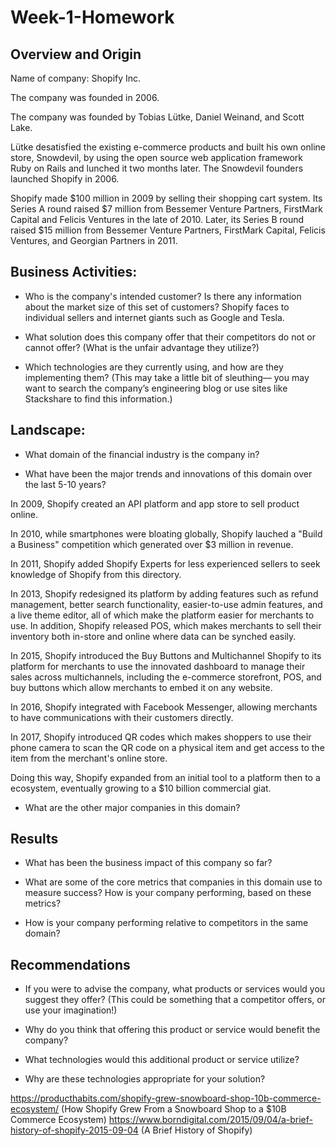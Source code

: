 # Week-1-Homework

## Overview and Origin

Name of company: Shopify Inc.

The company was founded in 2006.

The company was founded by Tobias Lütke, Daniel Weinand, and Scott Lake.

Lütke desatisfied the existing e-commerce products and built his own online store, Snowdevil, by using the open source web application framework Ruby on Rails and lunched it two months later. The Snowdevil founders launched Shopify in 2006.

Shopify made $100 million in 2009 by selling their shopping cart system. Its Series A round raised $7 million from Bessemer Venture Partners, FirstMark Capital and Felicis Ventures in the late of 2010. Later, its Series B round raised $15 million from Bessemer Venture Partners, FirstMark Capital, Felicis Ventures, and Georgian Partners in 2011.

## Business Activities:

* Who is the company's intended customer?  Is there any information about the market size of this set of customers? 
Shopify faces to individual sellers and internet giants such as Google and Tesla.

* What solution does this company offer that their competitors do not or cannot offer? (What is the unfair advantage they utilize?)

* Which technologies are they currently using, and how are they implementing them? (This may take a little bit of sleuthing–– you may want to search the company’s engineering blog or use sites like Stackshare to find this information.)

## Landscape:

* What domain of the financial industry is the company in?

* What have been the major trends and innovations of this domain over the last 5-10 years?

In 2009, Shopify created an API platform and app store to sell product online.

In 2010, while smartphones were bloating globally, Shopify lauched a "Build a Business" competition which generated over $3 million in revenue. 

In 2011, Shopify added Shopify Experts for less experienced sellers to seek knowledge of Shopify from this directory.

In 2013, Shopify redesigned its platform by adding features such as refund management, better search functionality, easier-to-use admin features, and a live theme editor, all of which make the platform easier for merchants to use. In addition, Shopify released POS, which makes merchants to sell their inventory both in-store and online where data can be synched easily.

In 2015, Shopify introduced the Buy Buttons and Multichannel Shopify to its platform for merchants to use the innovated dashboard to manage their sales across multichannels, including the e-commerce storefront, POS, and buy buttons which allow merchants to embed it on any website.

In 2016, Shopify integrated with Facebook Messenger, allowing merchants to have communications with their customers directly. 

In 2017, Shopify introduced QR codes which makes shoppers to use their phone camera to scan the QR code on a physical item and get access to the item from the merchant's online store.

Doing this way, Shopify expanded from an initial tool to a platform then to a ecosystem, eventually growing to a $10 billion commercial giat. 

* What are the other major companies in this domain?

## Results

* What has been the business impact of this company so far?

* What are some of the core metrics that companies in this domain use to measure success? How is your company performing, based on these metrics?

* How is your company performing relative to competitors in the same domain?

## Recommendations

* If you were to advise the company, what products or services would you suggest they offer? (This could be something that a competitor offers, or use your imagination!)

* Why do you think that offering this product or service would benefit the company?

* What technologies would this additional product or service utilize?

* Why are these technologies appropriate for your solution?






https://producthabits.com/shopify-grew-snowboard-shop-10b-commerce-ecosystem/ (How Shopify Grew From a Snowboard Shop to a $10B Commerce Ecosystem)
https://www.borndigital.com/2015/09/04/a-brief-history-of-shopify-2015-09-04 (A Brief History of Shopify)
